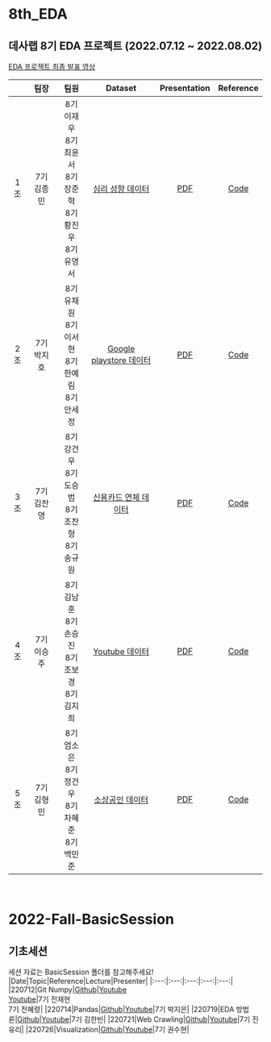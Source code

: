 # 8th_EDA
## 데사랩 8기 EDA 프로젝트 (2022.07.12 ~ 2022.08.02)
[EDA 프로젝트 최종 발표 영상](https://youtu.be/IgkTZnJtPfw)

||팀장|팀원|Dataset|Presentation|Reference|
|:---:|:---:|:---:|:---:|:---:|:---:|
|1조|7기 김종민|8기 이재우<br>8기 최윤서<br>8기 장준혁<br>8기 황진우<br>8기 유영서|[심리 성향 데이터](https://github.com/DataScience-Lab-Yonsei/8th_EDA/tree/main/%EB%8D%B0%EC%9D%B4%ED%84%B0%EC%85%8B/%EC%8B%AC%EB%A6%AC%20%EC%84%B1%ED%96%A5%20%EC%98%88%EC%B8%A1%20%EB%8D%B0%EC%9D%B4%ED%84%B0)|[PDF](https://github.com/DataScience-Lab-Yonsei/8th_EDA/blob/main/1%EC%A1%B0/EDA%201%EC%A1%B0%20%EB%B0%9C%ED%91%9C%EC%9E%90%EB%A3%8C.pdf)|[Code](https://github.com/DataScience-Lab-Yonsei/8th_EDA/blob/main/1%EC%A1%B0/EDA%201%EC%A1%B0%20%EC%BD%94%EB%93%9C.ipynb)|
|2조|7기 박지호|8기 유채원<br>8기 이서현<br>8기 한예림<br>8기 안세정|[Google playstore 데이터](https://github.com/DataScience-Lab-Yonsei/8th_EDA/tree/main/%EB%8D%B0%EC%9D%B4%ED%84%B0%EC%85%8B/Google%20playstore%20%EB%8D%B0%EC%9D%B4%ED%84%B0)|[PDF](https://github.com/DataScience-Lab-Yonsei/8th_EDA/blob/main/2%EC%A1%B0/2%EC%A1%B0_PPT.pdf)|[Code](https://github.com/DataScience-Lab-Yonsei/8th_EDA/tree/main/2%EC%A1%B0)|
|3조|7기 김찬영|8기 강건우<br>8기 도승범<br>8기 조찬형<br>8기 송규원|[신용카드 연체 데이터](https://github.com/DataScience-Lab-Yonsei/8th_EDA/tree/main/%EB%8D%B0%EC%9D%B4%ED%84%B0%EC%85%8B/%EC%8B%A0%EC%9A%A9%EC%B9%B4%EB%93%9C%20%EC%97%B0%EC%B2%B4%20%EC%98%88%EC%B8%A1%20%EB%8D%B0%EC%9D%B4%ED%84%B0)|[PDF](https://github.com/DataScience-Lab-Yonsei/8th_EDA/blob/main/3%EC%A1%B0/3%EC%A1%B0%20EDA%20%EC%B5%9C%EC%A2%85%EC%9E%90%EB%A3%8C/3%EC%A1%B0%20EDA%20%EB%B0%9C%ED%91%9C%EC%9E%90%EB%A3%8C.pdf)|[Code](https://github.com/DataScience-Lab-Yonsei/8th_EDA/blob/main/3%EC%A1%B0/3%EC%A1%B0%20EDA%20%EC%B5%9C%EC%A2%85%EC%9E%90%EB%A3%8C/3%EC%A1%B0%20EDA%20%EC%B5%9C%EC%A2%85%20%EC%BD%94%EB%93%9C.ipynb)|
|4조|7기 이승주|8기 김남훈<br>8기 손승진<br>8기 조보경<br>8기 김지희|[Youtube 데이터](https://github.com/DataScience-Lab-Yonsei/8th_EDA/tree/main/%EB%8D%B0%EC%9D%B4%ED%84%B0%EC%85%8B/Youtube%20%EB%8D%B0%EC%9D%B4%ED%84%B0)|[PDF]()|[Code]()|
|5조|7기 김형민|8기 엄소은<br>8기 정건우<br>8기 차혜준<br>8기 백민준|[소상공인 데이터](https://github.com/DataScience-Lab-Yonsei/8th_EDA/tree/main/%EB%8D%B0%EC%9D%B4%ED%84%B0%EC%85%8B/%EC%86%8C%EC%83%81%EA%B3%B5%EC%9D%B8%EC%8B%9C%EC%9E%A5%EC%A7%84%ED%9D%A5%EA%B3%B5%EB%8B%A8%20%EC%83%81%EA%B6%8C%20%EB%8D%B0%EC%9D%B4%ED%84%B0)|[PDF]()|[Code]()|


<br>

 
# 2022-Fall-BasicSession
## 기초세션
세션 자료는 BasicSession 폴더를 참고해주세요!
|Date|Topic|Reference|Lecture|Presenter|
|:---:|:---:|:---:|:---:|:---:|
|220712|Git Numpy|[Github](https://github.com/DataScience-Lab-Yonsei/8th_EDA/tree/main/BasicSession/220712%20Git%20Numpy)|[Youtube](https://youtu.be/PEpr2JIrm8Y)<br>[Youtube](https://youtu.be/PlCipcjNflk)|7기 전재현<br>7기 전혜령|
|220714|Pandas|[Github](https://github.com/DataScience-Lab-Yonsei/8th_EDA/tree/main/BasicSession/220714%20Pandas)|[Youtube](https://youtu.be/N-5ACPza6E8)|7기 박지은|
|220719|EDA 방법론|[Github](https://github.com/DataScience-Lab-Yonsei/8th_EDA/tree/main/BasicSession/220719%20EDA%20%EB%B0%A9%EB%B2%95%EB%A1%A0)|[Youtube](https://youtu.be/_ecgEqWn5UM)|7기 김한빈|
|220721|Web Crawling|[Github](https://github.com/DataScience-Lab-Yonsei/8th_EDA/tree/main/BasicSession/220721%20Web%20Crawling)|[Youtube](https://youtu.be/EotwNL5D7KQ)|7기 진유리|
|220726|Visualization|[Github](https://github.com/DataScience-Lab-Yonsei/8th_EDA/tree/main/BasicSession/220726%20Visualization)|[Youtube](https://youtu.be/uDRUVqqs_3k)|7기 권수현|
